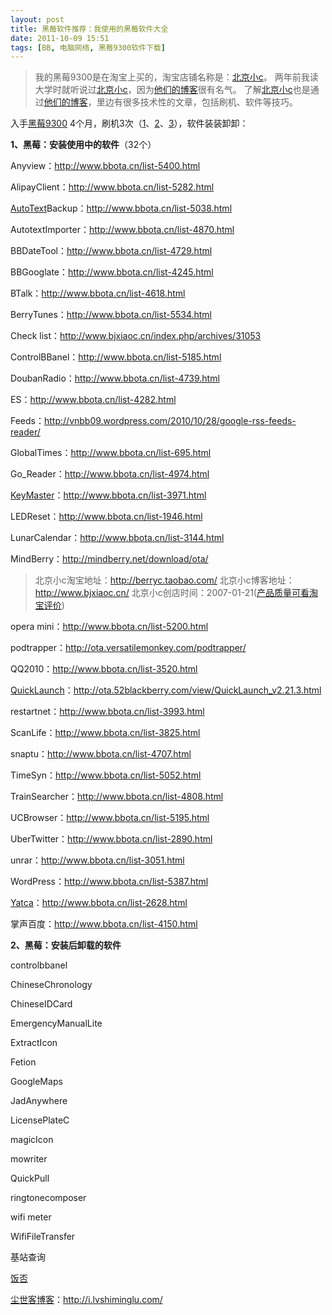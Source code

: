 ```yaml
---
layout: post
title: 黑莓软件推荐：我使用的黑莓软件大全
date: 2011-10-09 15:51
tags: [BB, 电脑网络, 黑莓9300软件下载]
---
```

<blockquote>我的黑莓9300是在淘宝上买的，淘宝店铺名称是：<a href="http://s.click.taobao.com/t_8?e=7HZ5x%2BOzcdM6%2B123jH3djNpi5A%3D%3D&amp;p=mm_14830273_0_0" target="_blank">北京小c</a>。
两年前我读大学时就听说过<a href="http://s.click.taobao.com/t_8?e=7HZ5x%2BOzcdM6%2B123jH3djNpi5A%3D%3D&amp;p=mm_14830273_0_0" target="_blank">北京小c</a>，因为<a href="http://www.bjxiaoc.cn/" target="_blank">他们的博客</a>很有名气。
了解<a href="http://s.click.taobao.com/t_8?e=7HZ5x%2BOzcdM6%2B123jH3djNpi5A%3D%3D&amp;p=mm_14830273_0_0" target="_blank">北京小c</a>也是通过<a href="http://www.bjxiaoc.cn/" target="_blank">他们的博客</a>，里边有很多技术性的文章，包括刷机、软件等技巧。</blockquote>
入手<a href="http://i.lvshiminglu.com/tag/%E9%BB%91%E8%8E%939300" target="_blank">黑莓9300</a> 4个月，刷机3次（<a href="http://i.lvshiminglu.com/blog/727.html" target="_blank">1</a>、<a href="http://i.lvshiminglu.com/blog/795.html" target="_blank">2</a>、<a href="http://i.lvshiminglu.com/blog/796.html" target="_blank">3</a>），软件装装卸卸：

<strong>1、黑莓：安装使用中的软件</strong>（32个）

Anyview：http://www.bbota.cn/list-5400.html

AlipayClient：http://www.bbota.cn/list-5282.html

<a href="http://i.lvshiminglu.com/blog/781.html" target="_blank">AutoText</a>Backup：http://www.bbota.cn/list-5038.html

AutotextImporter：http://www.bbota.cn/list-4870.html

BBDateTool：http://www.bbota.cn/list-4729.html

BBGooglate：http://www.bbota.cn/list-4245.html

BTalk：http://www.bbota.cn/list-4618.html

BerryTunes：http://www.bbota.cn/list-5534.html

Check list：http://www.bjxiaoc.cn/index.php/archives/31053

ControlBBanel：http://www.bbota.cn/list-5185.html

DoubanRadio：http://www.bbota.cn/list-4739.html

ES：http://www.bbota.cn/list-4282.html

Feeds：http://vnbb09.wordpress.com/2010/10/28/google-rss-feeds-reader/

GlobalTimes：http://www.bbota.cn/list-695.html

Go_Reader：http://www.bbota.cn/list-4974.html

<a href="http://i.lvshiminglu.com/blog/774.html" target="_blank">KeyMaster</a>：http://www.bbota.cn/list-3971.html

LEDReset：http://www.bbota.cn/list-1946.html

LunarCalendar：http://www.bbota.cn/list-3144.html

MindBerry：http://mindberry.net/download/ota/
<blockquote>北京小c淘宝地址：<a href="http://s.click.taobao.com/t_8?e=7HZ5x%2BOzcdM6%2B123jH3djNpi5A%3D%3D&amp;p=mm_14830273_0_0" target="_blank">http://berryc.taobao.com/</a>
北京小c博客地址：<a href="http://www.bjxiaoc.cn/" target="_blank">http://www.bjxiaoc.cn/</a>
北京小c创店时间：2007-01-21(<a href="http://rate.taobao.com/user-rate-607a8ba2c534d08fc86a189e0cde1635.htm" target="_blank">产品质量可看淘宝评价</a>)</blockquote>


opera mini：http://www.bbota.cn/list-5200.html

podtrapper：http://ota.versatilemonkey.com/podtrapper/

QQ2010：http://www.bbota.cn/list-3520.html

<a href="http://i.lvshiminglu.com/blog/789.html" target="_blank">QuickLaunch</a>：http://ota.52blackberry.com/view/QuickLaunch_v2.21.3.html

restartnet：http://www.bbota.cn/list-3993.html

ScanLife：http://www.bbota.cn/list-3825.html

snaptu：http://www.bbota.cn/list-4707.html

TimeSyn：http://www.bbota.cn/list-5052.html

TrainSearcher：http://www.bbota.cn/list-4808.html

UCBrowser：http://www.bbota.cn/list-5195.html

UberTwitter：http://www.bbota.cn/list-2890.html

unrar：http://www.bbota.cn/list-3051.html

WordPress：http://www.bbota.cn/list-5387.html

<a href="http://i.lvshiminglu.com/blog/764.html" target="_blank">Yatca</a>：http://www.bbota.cn/list-2628.html

掌声百度：http://www.bbota.cn/list-4150.html

<strong>2、黑莓：安装后卸载的软件</strong>

controlbbanel

ChineseChronology

ChineseIDCard

EmergencyManualLite

ExtractIcon

Fetion

GoogleMaps

JadAnywhere

LicensePlateC

magicIcon

mowriter

QuickPull

ringtonecomposer

wifi meter

WifiFileTransfer

基站查询

<a href="http://i.lvshiminglu.com/tag/%e9%a5%ad%e5%90%a6" target="_blank">饭否</a>

<a href="http://i.lvshiminglu.com/">尘世客博客</a>：<a href="http://i.lvshiminglu.com/">http://i.lvshiminglu.com/</a>

